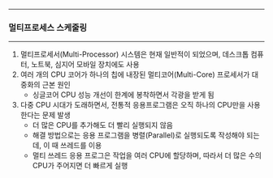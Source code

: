 -----
### 멀티프로세스 스케줄링
-----
1. 멀티프로세서(Multi-Processor) 시스템은 현재 일반적이 되었으며, 데스크톱 컴퓨터, 노트북, 심지어 모바일 장치에도 사용
2. 여러 개의 CPU 코어가 하나의 칩에 내장된 멀티코어(Multi-Core) 프로세서가 대중화의 근본 원인
   - 싱글코어 CPU 성능 개선이 한계에 봉착하면서 각광을 받게 됨
3. 다중 CPU 시대가 도래하면서, 전통적 응용프로그램은 오직 하나의 CPU만을 사용한다는 문제 발생
   - 더 많은 CPU를 추가해도 더 빨리 실행되지 않음
   - 해결 방법으로는 응용 프로그램을 병렬(Parallel)로 실행되도록 작성해야 되는데, 이 때 쓰레드를 이용
   - 멀티 쓰레드 응용 프로그은 작업을 여러 CPU에 할당하며, 따라서 더 많은 수의 CPU가 주어지면 더 빠르게 실행
  
